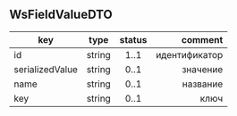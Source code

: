 ## WsFieldValueDTO

key | type | status | comment
--- | ---- | :----: | ---:
id | string | 1..1 | идентификатор
serializedValue | string | 0..1 | значение
name | string | 0..1 | название
key | string | 0..1 | ключ

